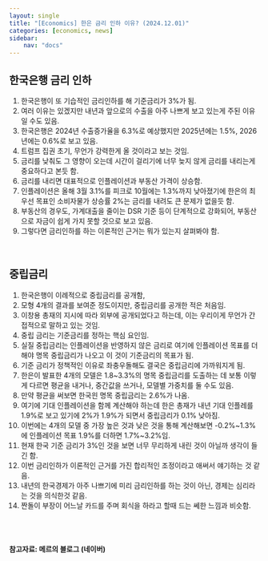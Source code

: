 ```yaml
---
layout: single
title: "[Economics] 한은 금리 인하 이유? (2024.12.01)"
categories: [economics, news]
sidebar:
    nav: "docs"
---
```


## 한국은행 금리 인하
1. 한국은행이 또 기습적인 금리인하를 해 기준금리가 3%가 됨.
1. 여러 이유는 있겠지만 내년과 앞으로의 수출을 아주 나쁘게 보고 있는게 주된 이유일 수도 있음.
1. 한국은행은 2024년 수출증가율을 6.3%로 예상했지만 2025년에는 1.5%, 2026년에는 0.6%로 보고 있음.
1. 트럼프 집권 초기, 무언가 강력한게 올 것이라고 보는 것임.
1. 금리를 낮춰도 그 영향이 오는데 시간이 걸리기에 너무 늦지 않게 금리를 내리는게 중요하다고 본듯 함.
1. 금리를 내리면 대표적으로 인플레이션과 부동산 가격이 상승함.
1. 인플레이션은 올해 3월 3.1%를 피크로 10월에는 1.3%까지 낮아졌기에 한은의 최우선 목표인 소비자물가 상승률 2%는 금리를 내려도 큰 문제가 없을듯 함.
1. 부동산의 경우도, 가계대출을 줄이는 DSR 기준 등이 단계적으로 강화되어, 부동산으로 자금이 쉽게 가지 못할 것으로 보고 있음.
1. 그렇다면 금리인하를 하는 이론적인 근거는 뭐가 있는지 살펴봐야 함.

<br/>

## 중립금리
1. 한국은행이 이례적으로 중립금리를 공개함,
1. 모형 4개의 결과를 보여준 정도이지만, 중립금리를 공개한 적은 처음임.
1. 이창용 총재의 지시에 따라 외부에 공개되었다고 하는데, 이는 우리이게 무언가 간접적으로 말하고 있는 것임.
1. 중립 금리는 기준금리를 정하는 핵심 요인임.
1. 실질 중립금리는 인플레이션을 반영하지 않은 금리로 여기에 인플레이션 목표를 더해야 명목 중립금리가 나오고 이 것이 기준금리의 목표가 됨.
1. 기준 금리가 정책적인 이유로 좌충우돌해도 결국은 중립금리에 가까워지게 됨.
1. 한은이 발표한 4개의 모델은 1.8~3.3%의 명목 중립금리를 도출하는 데 보통 이렇게 다르면 평균을 내거나, 중간값을 쓰거나, 모델별 가중치를 둘 수도 있음.
1. 만약 평균을 써보면 한국읜 명목 중립금리는 2.6%가 나옴.
1. 여기에 기대 인플레이션을 함께 계산해야 하는데 한은 총재가 내년 기대 인플레를 1.9%로 보고 있기에 2%가 1.9%가 되면서 중립금리가 0.1% 낮아짐.
1. 이번에는 4개의 모델 중 가장 높은 것과 낮은 것을 통해 계산해보면 -0.2%~1.3%에 인플레이션 목표 1.9%를 더하면 1.7%~3.2%임.
1. 현재 한국 기준 금리가 3%인 것을 보면 너무 무리하게 내린 것이 아닐까 생각이 들긴 함.
1. 이번 금리인하가 이론적인 근거를 가진 합리적인 조정이라고 애써서 얘기하는 것 같음.
1. 내년의 한국경제가 아주 나쁘기에 미리 금리인하를 하는 것이 아닌, 경제는 심리라는 것을 의식한것 같음.
1. 짠돌이 부장이 어느날 카드를 주며 회식을 하라고 할때 드는 쎄한 느낌과 비슷함.


<br/>
<br/>

#### 참고자료: 메르의 블로그 (네이버) 